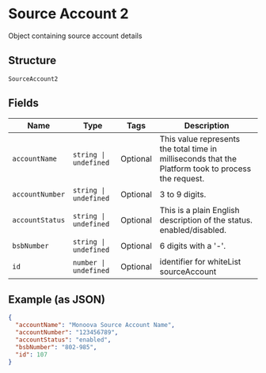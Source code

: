 
# Source Account 2

Object containing source account details

## Structure

`SourceAccount2`

## Fields

| Name | Type | Tags | Description |
|  --- | --- | --- | --- |
| `accountName` | `string \| undefined` | Optional | This value represents the total time in milliseconds that the Platform took to process the request. |
| `accountNumber` | `string \| undefined` | Optional | 3 to 9 digits. |
| `accountStatus` | `string \| undefined` | Optional | This is a plain English description of the status. enabled/disabled. |
| `bsbNumber` | `string \| undefined` | Optional | 6 digits with a '-'. |
| `id` | `number \| undefined` | Optional | identifier for whiteList sourceAccount |

## Example (as JSON)

```json
{
  "accountName": "Monoova Source Account Name",
  "accountNumber": "123456789",
  "accountStatus": "enabled",
  "bsbNumber": "802-985",
  "id": 107
}
```

